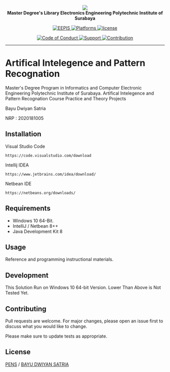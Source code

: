 <p align="center">
    <a href="https://bayudwiyansatria.github.io/pascasarjana">
        <img src="http://bayudwiyansatria.pasca.student.pens.ac.id/pens.png" />
    </a>
    <br>
    <strong>Master Degree's Library Electronics Engineering Polytechnic Institute of Surabaya</strong>
</p>
<p align="center">
	<a href="#">
		<img src="https://img.shields.io/badge/%20Build-EEPIS-blue.svg?style=flat-square" alt="EEPIS" />
	</a>
	<a href="#">
		<img src="https://img.shields.io/badge/%20Platforms-Windows-brightgreen.svg?style=flat-square" alt="Platforms" />
	</a>
    <a href="https://github.com/bayudwiyansatria/pascasarjana/blob/master/LICENSE">
		<img src="https://img.shields.io/badge/%20Licence-EEPIS-green.svg?style=flat-square" alt="license" />
	</a>
</p>
<p align="center">
	<a href="https://github.com/bayudwiyansatria/pascasarjana/blob/master/docs/CODE_OF_CONDUCT.md">
		<img src="https://img.shields.io/badge/Community-Code%20of%20Conduct-orange.svg?style=flat-squre" alt="Code of Conduct" />
	</a>
    <a href="https://github.com/bayudwiyansatria/pascasarjana/blob/master/docs/SUPPORT.md">
		<img src="https://img.shields.io/badge/Community-Support-red.svg?style=flat-square" alt="Support" />
	</a>
    <a href="https://github.com/bayudwiyansatria/pascasarjana/blob/master/docs/CONTRIBUTING.md">
		<img src="https://img.shields.io/badge/%20Community-Contribution-yellow.svg?style=flat-square" alt="Contribution" />
	</a>
</p>
<hr>


# Artifical Intelegence and Pattern Recognation

Master's Degree Program in Informatics and Computer Electronic Engineering Polytechnic Institute of Surabaya.
Artifical Intelegence and Pattern Recognation Course Practice and Theory Projects

Bayu Dwiyan Satria

NRP : 2020181005

## Installation
Visual Studio Code

```
https://code.visualstudio.com/download
```

Intellij IDEA
```
https://www.jetbrains.com/idea/download/
```

Netbean IDE
```
https://netbeans.org/downloads/
```
## Requirements

* Windows 10 64-Bit.
* IntelliJ / Netbean 8++
* Java Development Kit 8

## Usage

Reference and programming instructional materials.

## Development

This Solution Run on Windows 10 64-bit Version.
Lower Than Above is Not Tested Yet.

## Contributing
Pull requests are welcome. For major changes, please open an issue first to discuss what you would like to change.

Please make sure to update tests as appropriate.

## License
[PENS](http://bayudwiyansatria.pasca.student.pens.ac.id/) / [BAYU DWIYAN SATRIA](https://bayudwiyansatria.com)
